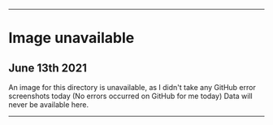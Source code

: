 
***

# Image unavailable

## June 13th 2021

An image for this directory is unavailable, as I didn't take any GitHub error screenshots today (No errors occurred on GitHub for me today) Data will never be available here.

***
